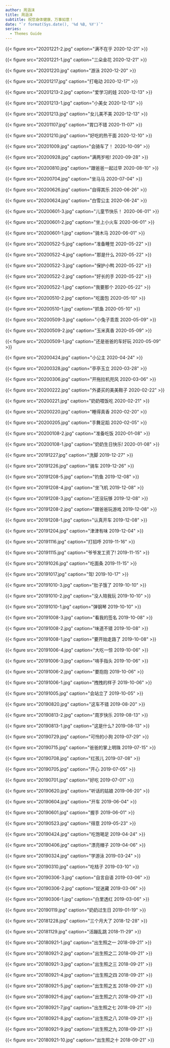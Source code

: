 ```yaml
---
author: 周涵沫
title: 周涵沫
subtitle: 祝您身体健康、万事如意！
date: "`r format(Sys.date(), '%d %B, %Y')`"
series:
  - Themes Guide
---
```


{{< figure src="20201221-2.jpg" caption="满不在乎 2020-12-21" >}}

{{< figure src="20201221-1.jpg" caption="三朵金花 2020-12-21" >}}

{{< figure src="20201220.jpg" caption="游泳 2020-12-20" >}}

{{< figure src="20201217.jpg" caption="打电动 2020-12-17" >}}

{{< figure src="20201213-2.jpg" caption="爱学习的娃 2020-12-13" >}}

{{< figure src="20201213-1.jpg" caption="小美女 2020-12-13" >}}

{{< figure src="20201213.jpg" caption="女儿美不美 2020-12-13" >}}

{{< figure src="20201107.jpg" caption="胃口不错 2020-11-07" >}}

{{< figure src="20201210.jpg" caption="好吃的热干面 2020-12-10" >}}

{{< figure src="20201009.jpg" caption="会骑车了！ 2020-10-09" >}}

{{< figure src="20200928.jpg" caption="满两岁啦! 2020-09-28" >}}

{{< figure src="20200810.jpg" caption="跟爸爸一起过早 2020-08-10" >}}

{{< figure src="20200704.jpg" caption="坐马马 2020-07-04" >}}

{{< figure src="20200626.jpg" caption="自得其乐 2020-06-26" >}}

{{< figure src="20200624.jpg" caption="白雪公主 2020-06-24" >}}

{{< figure src="20200601-3.jpg" caption="儿童节快乐！ 2020-06-01" >}}

{{< figure src="20200601-2.jpg" caption="坐上小火车 2020-06-01" >}}

{{< figure src="20200601-1.jpg" caption="骑木马 2020-06-01" >}}

{{< figure src="20200522-5.jpg" caption="准备睡觉 2020-05-22" >}}

{{< figure src="20200522-4.jpg" caption="那是什么 2020-05-22" >}}

{{< figure src="20200522-3.jpg" caption="保护小鸭 2020-05-22" >}}

{{< figure src="20200522-2.jpg" caption="好长的手 2020-05-22" >}}

{{< figure src="20200522-1.jpg" caption="我要那个 2020-05-22" >}}

{{< figure src="20200510-2.jpg" caption="吃面包 2020-05-10" >}}

{{< figure src="20200510-1.jpg" caption="抓鱼 2020-05-10" >}}

{{< figure src="20200509-3.jpg" caption="小兔子乖乖 2020-05-09" >}}

{{< figure src="20200509-2.jpg" caption="玉米真香 2020-05-09" >}}

{{< figure src="20200509-1.jpg" caption="还是爸爸的车好玩 2020-05-09" >}}

{{< figure src="20200424.jpg" caption="小公主 2020-04-24" >}}

{{< figure src="20200328.jpg" caption="亭亭玉立 2020-03-28" >}}

{{< figure src="20200306.jpg" caption="开拖拉机兜风 2020-03-06" >}}

{{< figure src="20200222.jpg" caption="外婆买的美美鞋子 2020-02-22" >}}

{{< figure src="20200221.jpg" caption="奶奶喂饭吃 2020-02-21" >}}

{{< figure src="20200220.jpg" caption="睡得真香 2020-02-20" >}}

{{< figure src="20200205.jpg" caption="手舞足蹈 2020-02-05" >}}

{{< figure src="20200108-2.jpg" caption="准备吃饭 2020-01-08" >}}

{{< figure src="20200108-1.jpg" caption="奶奶生日快乐! 2020-01-08" >}}

{{< figure src="20191227.jpg" caption="洗脚 2019-12-27" >}}

{{< figure src="20191226.jpg" caption="骑车 2019-12-26" >}}

{{< figure src="20191208-5.jpg" caption="钓鱼 2019-12-08" >}}

{{< figure src="20191208-4.jpg" caption="坐飞机 2019-12-08" >}}

{{< figure src="20191208-3.jpg" caption="还没玩够 2019-12-08" >}}

{{< figure src="20191208-2.jpg" caption="跟爸爸玩游戏 2019-12-08" >}}

{{< figure src="20191208-1.jpg" caption="认真开车 2019-12-08" >}}

{{< figure src="20191204.jpg" caption="津津有味 2019-12-04" >}}

{{< figure src="20191116.jpg" caption="打招呼 2019-11-16" >}}

{{< figure src="20191115.jpg" caption="爷爷发工资了! 2019-11-15" >}}

{{< figure src="20191026.jpg" caption="吃面条 2019-11-15" >}}

{{< figure src="20191017.jpg" caption="驾! 2019-10-17" >}}

{{< figure src="20191010-3.jpg" caption="肚子饿了 2019-10-10" >}}

{{< figure src="20191010-2.jpg" caption="没人陪我玩 2019-10-10" >}}

{{< figure src="20191010-1.jpg" caption="弹钢琴 2019-10-10" >}}

{{< figure src="20191008-3.jpg" caption="看我的签名 2019-10-08" >}}

{{< figure src="20191008-2.jpg" caption="味道不错 2019-10-08" >}}

{{< figure src="20191008-1.jpg" caption="要开始走路了 2019-10-08" >}}

{{< figure src="20191006-4.jpg" caption="大吃一惊 2019-10-06" >}}

{{< figure src="20191006-3.jpg" caption="啃手指头 2019-10-06" >}}

{{< figure src="20191006-2.jpg" caption="要抱抱 2019-10-06" >}}

{{< figure src="20191006-1.jpg" caption="拽拽的样子 2019-10-06" >}}

{{< figure src="20191005.jpg" caption="会站立了 2019-10-05" >}}

{{< figure src="20190820.jpg" caption="这车不错 2019-08-20" >}}

{{< figure src="20190813-2.jpg" caption="周岁快乐 2019-08-13" >}}

{{< figure src="20190813-1.jpg" caption="这是什么? 2019-08-13" >}}

{{< figure src="20190729.jpg" caption="可怜的小狗 2019-07-29" >}}

{{< figure src="20190715.jpg" caption="爸爸的掌上明珠 2019-07-15" >}}

{{< figure src="20190708.jpg" caption="红孩儿 2019-07-08" >}}

{{< figure src="20190705.jpg" caption="开心 2019-07-05" >}}

{{< figure src="20190701.jpg" caption="好吃 2019-07-01" >}}

{{< figure src="20190620.jpg" caption="听话的姑娘 2019-06-20" >}}

{{< figure src="20190604.jpg" caption="开车 2019-06-04" >}}

{{< figure src="20190601.jpg" caption="握手 2019-06-01" >}}

{{< figure src="20190523.jpg" caption="得意 2019-05-23" >}}

{{< figure src="20190424.jpg" caption="吃饱喝足 2019-04-24" >}}

{{< figure src="20190406.jpg" caption="漂亮帽子 2019-04-06" >}}

{{< figure src="20190324.jpg" caption="学游泳 2019-03-24" >}}

{{< figure src="20190310.jpg" caption="吃桔子 2019-03-10" >}}

{{< figure src="20190306-3.jpg" caption="自言自语 2019-03-06" >}}

{{< figure src="20190306-2.jpg" caption="捉迷藏 2019-03-06" >}}

{{< figure src="20190306-1.jpg" caption="白里透红 2019-03-06" >}}

{{< figure src="20190119.jpg" caption="奶奶过生日 2019-01-19" >}}

{{< figure src="20181228.jpg" caption="三个月大了 2018-12-28" >}}

{{< figure src="20181129.jpg" caption="活蹦乱跳 2018-11-29" >}}

{{< figure src="20180921-1.jpg" caption="出生照之一 2018-09-21" >}}

{{< figure src="20180921-2.jpg" caption="出生照之二 2018-09-21" >}}

{{< figure src="20180921-3.jpg" caption="出生照之三 2018-09-21" >}}

{{< figure src="20180921-4.jpg" caption="出生照之四 2018-09-21" >}}

{{< figure src="20180921-5.jpg" caption="出生照之五 2018-09-21" >}}

{{< figure src="20180921-6.jpg" caption="出生照之六 2018-09-21" >}}

{{< figure src="20180921-7.jpg" caption="出生照之七 2018-09-21" >}}

{{< figure src="20180921-8.jpg" caption="出生照之八 2018-09-21" >}}

{{< figure src="20180921-9.jpg" caption="出生照之九 2018-09-21" >}}

{{< figure src="20180921-10.jpg" caption="出生照之十 2018-09-21" >}}
